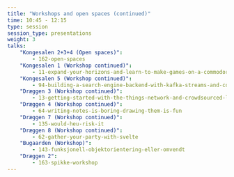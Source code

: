```yaml
---
title: "Workshops and open spaces (continued)"
time: 10:45 - 12:15
type: session
session_type: presentations
weight: 3
talks:
    "Kongesalen 2+3+4 (Open spaces)":
        - 162-open-spaces
    "Kongesalen 1 (Workshop continued)":
        - 11-expand-your-horizons-and-learn-to-make-games-on-a-commodore
    "Kongesalen 5 (Workshop continued)":
        - 94-building-a-search-engine-backend-with-kafka-streams-and-connect
    "Dræggen 3 (Workshop continued)":
        - 13-getting-started-with-the-things-network-and-crowdsourced-lorawan
    "Dræggen 4 (Workshop continued)":
        - 64-writing-notes-is-boring-drawing-them-is-fun
    "Dræggen 7 (Workshop continued)":
        - 135-would-heu-risk-it
    "Dræggen 8 (Workshop continued)":
        - 62-gather-your-party-with-svelte
    "Bugaarden (Workshop)":
        - 143-funksjonell-objektorientering-eller-omvendt
    "Dræggen 2":
        - 163-spikke-workshop
---
```

